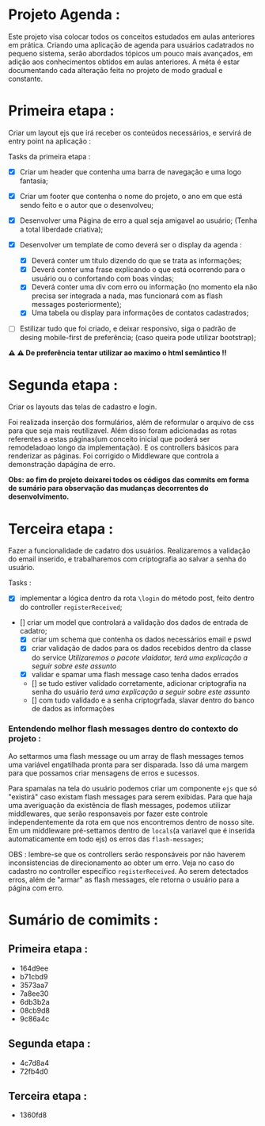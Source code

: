 # Projeto Agenda :

Este projeto visa colocar todos os conceitos estudados em aulas anteriores em prática. Criando uma aplicação de agenda para usuários cadatrados no pequeno sistema, serão abordados tópicos um pouco mais avançados, em adição aos conhecimentos obtidos em aulas anteriores. A méta é estar documentando cada alteração feita no projeto de modo gradual e constante.

# Primeira etapa :

Criar um layout ejs que irá receber os conteúdos necessários, e servirá de entry point na aplicação :

Tasks da primeira etapa :

- [x] Criar um header que contenha uma barra de navegação e uma logo fantasia;

- [x] Criar um footer que contenha o nome do projeto, o ano em que está sendo feito e o autor que o desenvolveu;

- [x] Desenvolver uma Página de erro a qual seja amigavel ao usuário; (Tenha a total liberdade criativa);

- [x] Desenvolver um template de como deverá ser o display da agenda :
	- [x] Deverá conter um título dizendo do que se trata as informações;
	- [x] Deverá conter uma frase explicando o que está ocorrendo para o usuário ou o confortando com boas vindas;
	- [x] Deverá conter uma div com erro ou informação (no momento ela não precisa ser integrada a nada, mas funcionará com as flash messages posteriormente);
	- [x] Uma tabela ou display para informações de contatos cadastrados;

- [ ] Estilizar tudo que foi criado, e deixar responsivo, siga o padrão de desing mobile-first de preferência; (caso queira pode utilizar bootstrap);

**⚠️ ⚠️ De preferência tentar utilizar ao maxímo o html semântico ‼️**

# Segunda etapa :

Criar os layouts das telas de cadastro e login.

Foi realizada inserção dos formulários, além de reformular o arquivo de css para que seja mais reutilizavel. Além disso foram adicionadas as rotas referentes a estas páginas(um conceito inicial que poderá ser remodeladoao longo da implementação). E os controllers básicos para renderizar as páginas. Foi corrigido o Middleware que controla a demonstração dapágina de erro.

**Obs: ao fim do projeto deixarei todos os códigos das commits em forma de sumário para observação das mudanças decorrentes do desenvolvimento.**


# Terceira etapa :

Fazer a funcionalidade de cadatro dos usuários. Realizaremos a validação do email inserido, e trabalharemos com criptografia ao salvar a senha do usuário.

Tasks :
 - [x] implementar a lógica dentro da rota `\login` do método post, feito dentro do controller `registerReceived`;
 - [] criar um model que controlará a validação dos dados de entrada de cadatro;
   - [x] criar um schema que contenha os dados necessários email e pswd
   - [x] criar validação de dados para os dados recebidos dentro da classe do service *Utilizaremos o pacote vlaidator, terá uma explicação a seguir sobre este assunto*
   - [x] validar e spamar uma flash message caso tenha dados errados
   - [] se tudo estiver validado corretamente, adicionar criptografia na senha do usuário *terá uma explicação a seguir sobre este assunto*
   - [] com tudo validado e a senha criptogrfada, slavar dentro do banco de dados as informações


### Entendendo melhor flash messages dentro do contexto do projeto :

Ao settarmos uma flash message ou um array de flash messages temos uma variável engatilhada pronta para ser disparada. Isso dá uma margem para que possamos criar mensagens de erros e sucessos.

Para spamalas na tela do usuário podemos criar um componente `ejs` que só "existirá" caso existam flash messages para serem exibidas. Para que haja uma averiguação da existência de flash messages, podemos utilizar middlewares, que serão responsaveis por fazer este controle independentemente da rota em que nos encontremos dentro de nosso site. Em um middleware pré-settamos dentro de `locals`(a variavel que é inserida automaticamente em todo ejs) os erros das `flash-messages`;

OBS : lembre-se que os controllers serão responsáveis por não haverem inconsistencias de direcionamento ao obter um erro. Veja no caso do cadastro no controller específico `registerReceived`. Ao serem detectados erros, além de "armar" as flash messages, ele retorna o usuário para a página com erro.

# Sumário de comimits :

## Primeira etapa :
 - 164d9ee
 - b71cbd9
 - 3573aa7
 - 7a8ee30
 - 6db3b2a
 - 08cb9d8
 - 9c86a4c

## Segunda etapa :
 - 4c7d8a4
 - 72fb4d0

## Terceira etapa :
 - 1360fd8

